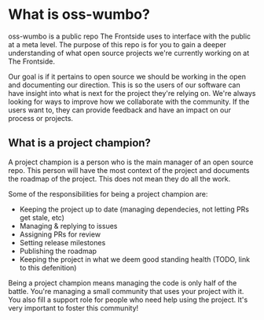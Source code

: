 # What is oss-wumbo?

oss-wumbo is a public repo The Frontside uses to interface with the
public at a meta level. The purpose of this repo is for you to gain a
deeper understanding of what open source projects we're currently
working on at The Frontside.

Our goal is if it pertains to open source we should be working in the
open and documenting our direction. This is so the users of our
software can have insight into what is next for the project they're
relying on. We're always looking for ways to improve how we
collaborate with the community.  If the users want to, they can
provide feedback and have an impact on our process or projects.


## What is a project champion?

A project champion is a person who is the main manager of an open
source repo. This person will have the most context of the project and
documents the roadmap of the project. This does not mean they do all
the work.

Some of the responsibilities for being a project champion are:

- Keeping the project up to date (managing dependecies, not letting
PRs get stale, etc)
- Managing & replying to issues
- Assigning PRs for review
- Setting release milestones
- Publishing the roadmap
- Keeping the project in what we deem good standing health (TODO, link
to this defenition)

Being a project champion means managing the code is only half of the
battle. You're managing a small community that uses your project with
it. You also fill a support role for people who need help using the
project. It's very important to foster this community!
